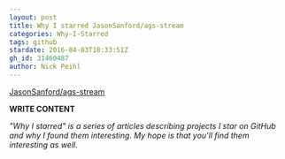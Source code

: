 ```yaml
---
layout: post
title: Why I starred JasonSanford/ags-stream
categories: Why-I-Starred
tags: github
stardate: 2016-04-03T18:33:51Z
gh_id: 31460487
author: Nick Peihl
---
```


[JasonSanford/ags-stream](https://github.com/JasonSanford/ags-stream)

**WRITE CONTENT**

*"Why I starred" is a series of articles describing projects I star on GitHub and why I found them interesting. My hope is that you'll find them interesting as well.*

